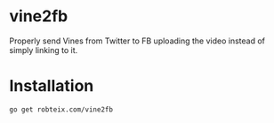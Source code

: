 vine2fb
=======

Properly send Vines from Twitter to FB uploading the video instead of simply
linking to it.

Installation
============

    go get robteix.com/vine2fb
